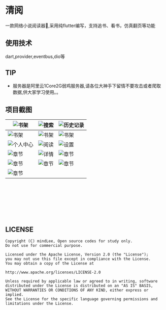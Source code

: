 

# 清阅
一款网络小说阅读器📕,采用纯flutter编写，支持追书、看书，仿真翻页等功能
## 使用技术 
dart,provider,eventbus,dio等

## TIP

* 服务器是阿里云1Core2G弱鸡服务器,请各位大神手下留情不要攻击或者爬取数据,供大家学习使用。。

## 项目截图   

 

| <img src="https://p3.pstatp.com/origin/pgc-image/12c8d9d55d3445f58b7452b5ffcf0e01" alt="书架"  /> | <img src="https://p3.pstatp.com/origin/pgc-image/dae30f5252f849759a4ef76c03c7b170" alt="搜索" /> | <img src="https://p3.pstatp.com/origin/pgc-image/4c18c0da461b4b929485b4a740555a90" alt="历史记录" /> |
| ------------------------------------------------------------ | ------------------------------------------------------------ | ------------------------------------------------------------ |
| <img src="https://p3.pstatp.com/origin/pgc-image/e97e60e41be842ebb631a50e69a4f014" alt="书架"  /> | <img src="https://p3.pstatp.com/origin/pgc-image/2bc0d3e0fd424196b35191fa3cd170de" alt="书架"  /> | <img src="https://p3.pstatp.com/origin/pgc-image/2b09abf2ded54a67b81e82d656f7e58b" alt="书架"  /> |
| <img src="https://p3.pstatp.com/origin/pgc-image/4de21433e2864ccda934868e9e4c6204" alt="个人中心" /> | <img src="https://p3.pstatp.com/origin/pgc-image/3824360a20ad44b9b54e7008292b4b76" alt="阅读" /> | <img src="https://p3.pstatp.com/origin/pgc-image/0c573da607d34a5a9821bc6d26b82700" alt="设置"  /> |
| <img src="https://p3.pstatp.com/origin/pgc-image/cf0d138ab954450c88b2e5cda4557651" alt="章节"  /> | <img src="https://p3.pstatp.com/origin/pgc-image/be154b3ce5754406a2077d9d0ce26fca" alt="详情"  /> | <img src="https://p3.pstatp.com/origin/pgc-image/757cdcb7e2dd4ea797569fbc1cefe1bf" alt="章节"  /> |
| <img src="https://p3.pstatp.com/origin/pgc-image/e986f385a7c9400eac8e55536144292d" alt="章节"  /> | <img src="https://p3.pstatp.com/origin/pgc-image/aa4f3ffe8c47459788a0fe6a99186b76" alt="章节"  /> | <img src="https://p3.pstatp.com/origin/pgc-image/f9e7316831b442b98b100d675fe26a51" alt="章节"  /> |
| <img src="https://p3.pstatp.com/origin/pgc-image/e4ce512bbac4403bba85973a0c93e7ff" alt="章节"  /> |                                                              |                                                              |




​                                                                                              
​                                                                                              
​                                                                                              
​                                                                                              
​                                                                                              
​                                                                                              


## LICENSE

```
Copyright (C) mindLee, Open source codes for study only.
Do not use for commercial purpose.

Licensed under the Apache License, Version 2.0 (the "License");
you may not use this file except in compliance with the License.
You may obtain a copy of the License at

http://www.apache.org/licenses/LICENSE-2.0

Unless required by applicable law or agreed to in writing, software
distributed under the License is distributed on an "AS IS" BASIS,
WITHOUT WARRANTIES OR CONDITIONS OF ANY KIND, either express or implied.
See the License for the specific language governing permissions and
limitations under the License.
```
